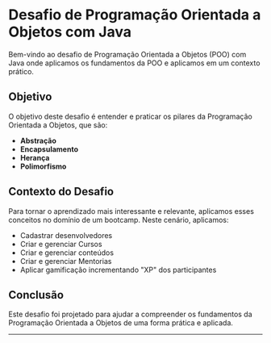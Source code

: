 # Desafio de Programação Orientada a Objetos com Java

Bem-vindo ao desafio de Programação Orientada a Objetos (POO) com Java onde aplicamos os fundamentos da POO e aplicamos em um contexto prático.

## Objetivo

O objetivo deste desafio é entender e praticar os pilares da Programação Orientada a Objetos, que são:

- **Abstração**
- **Encapsulamento**
- **Herança**
- **Polimorfismo**

## Contexto do Desafio

Para tornar o aprendizado mais interessante e relevante, aplicamos esses conceitos no domínio de um bootcamp. Neste cenário, aplicamos:

- Cadastrar desenvolvedores
- Criar e gerenciar Cursos
- Criar e gerenciar conteúdos
- Criar e gerenciar Mentorias
- Aplicar gamificação incrementando "XP" dos participantes


## Conclusão

Este desafio foi projetado para ajudar a compreender os fundamentos da Programação Orientada a Objetos de uma forma prática e aplicada. 

---
